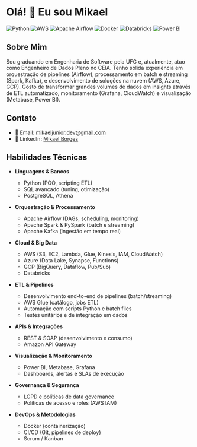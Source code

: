 # Olá! 👋 Eu sou Mikael

![Python](https://img.shields.io/badge/Python-3776AB?style=for-the-badge&logo=python&logoColor=white)
![AWS](https://img.shields.io/badge/AWS-232F3E?style=for-the-badge&logo=amazon-aws&logoColor=white)
![Apache Airflow](https://img.shields.io/badge/Apache%20Airflow-017CEE?style=for-the-badge&logo=apache-airflow&logoColor=white)
![Docker](https://img.shields.io/badge/Docker-2496ED?style=for-the-badge&logo=docker&logoColor=white)
![Databricks](https://img.shields.io/badge/Databricks-FC6F26?style=for-the-badge&logo=databricks&logoColor=white)
![Power BI](https://img.shields.io/badge/Power%20BI-F2C811?style=for-the-badge&logo=power-bi&logoColor=black)

## Sobre Mim

Sou graduando em Engenharia de Software pela UFG e, atualmente, atuo como Engenheiro de Dados Pleno no CEIA. Tenho sólida experiência em orquestração de pipelines (Airflow), processamento em batch e streaming (Spark, Kafka), e desenvolvimento de soluções na nuvem (AWS, Azure, GCP). Gosto de transformar grandes volumes de dados em insights através de ETL automatizado, monitoramento (Grafana, CloudWatch) e visualização (Metabase, Power BI).

## Contato

- 📧 Email: [mikaeljunior.dev@gmail.com](mailto:mikaeljunior.dev@gmail.com)  
- 💼 LinkedIn: [Mikael Borges](https://www.linkedin.com/in/mikael-borges-b58356241)  

## Habilidades Técnicas

- **Linguagens & Bancos**  
  - Python (POO, scripting ETL)  
  - SQL avançado (tuning, otimização)  
  - PostgreSQL, Athena  

- **Orquestração & Processamento**  
  - Apache Airflow (DAGs, scheduling, monitoring)  
  - Apache Spark & PySpark (batch e streaming)  
  - Apache Kafka (ingestão em tempo real)  

- **Cloud & Big Data**  
  - AWS (S3, EC2, Lambda, Glue, Kinesis, IAM, CloudWatch)  
  - Azure (Data Lake, Synapse, Functions)  
  - GCP (BigQuery, Dataflow, Pub/Sub)  
  - Databricks  

- **ETL & Pipelines**  
  - Desenvolvimento end-to-end de pipelines (batch/streaming)  
  - AWS Glue (catálogo, jobs ETL)  
  - Automação com scripts Python e batch files  
  - Testes unitários e de integração em dados  

- **APIs & Integrações**  
  - REST & SOAP (desenvolvimento e consumo)  
  - Amazon API Gateway  

- **Visualização & Monitoramento**  
  - Power BI, Metabase, Grafana  
  - Dashboards, alertas e SLAs de execução  

- **Governança & Segurança**  
  - LGPD e políticas de data governance  
  - Políticas de acesso e roles (AWS IAM)  

- **DevOps & Metodologias**  
  - Docker (containerização)  
  - CI/CD (Git, pipelines de deploy)  
  - Scrum / Kanban  
